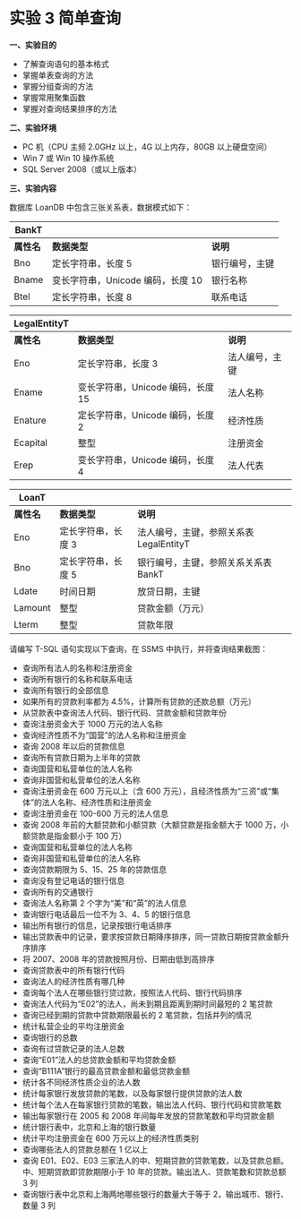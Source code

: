 # 实验 3 简单查询

**一、实验目的**

- 了解查询语句的基本格式
- 掌握单表查询的方法
- 掌握分组查询的方法
- 掌握常用聚集函数
- 掌握对查询结果排序的方法

**二、实验环境**

- PC 机（CPU 主频 2.0GHz 以上，4G 以上内存，80GB 以上硬盘空间）
- Win 7 或 Win 10 操作系统
- SQL Server 2008（或以上版本）

**三、实验内容**

数据库 LoanDB 中包含三张关系表，数据模式如下：

| **BankT**  |                                   |                |
| ---------- | --------------------------------- | -------------- |
| **属性名** | **数据类型**                      | **说明**       |
| Bno        | 定长字符串，长度 5                | 银行编号，主键 |
| Bname      | 变长字符串，Unicode 编码，长度 10 | 银行名称       |
| Btel       | 定长字符串，长度 8                | 联系电话       |

| **LegalEntityT** |                                   |                |
| ---------------- | --------------------------------- | -------------- |
| **属性名**       | **数据类型**                      | **说明**       |
| Eno              | 定长字符串，长度 3                | 法人编号，主键 |
| Ename            | 变长字符串，Unicode 编码，长度 15 | 法人名称       |
| Enature          | 定长字符串，Unicode 编码，长度 2  | 经济性质       |
| Ecapital         | 整型                              | 注册资金       |
| Erep             | 变长字符串，Unicode 编码，长度 4  | 法人代表       |

| **LoanT**  |                    |                                         |
| ---------- | ------------------ | --------------------------------------- |
| **属性名** | **数据类型**       | **说明**                                |
| Eno        | 定长字符串，长度 3 | 法人编号，主键，参照关系表 LegalEntityT |
| Bno        | 定长字符串，长度 5 | 银行编号，主键，参照关系关系表 BankT    |
| Ldate      | 时间日期           | 放贷日期，主键                          |
| Lamount    | 整型               | 贷款金额（万元）                        |
| Lterm      | 整型               | 贷款年限                                |

请编写 T-SQL 语句实现以下查询，在 SSMS 中执行，并将查询结果截图：

- 查询所有法人的名称和注册资金
- 查询所有银行的名称和联系电话
- 查询所有银行的全部信息
- 如果所有的贷款利率都为 4.5%，计算所有贷款的还款总额（万元）
- 从贷款表中查询法人代码、银行代码、贷款金额和贷款年份
- 查询注册资金大于 1000 万元的法人名称
- 查询经济性质不为“国营”的法人名称和注册资金
- 查询 2008 年以后的贷款信息
- 查询所有贷款日期为上半年的贷款
- 查询国营和私营单位的法人名称
- 查询非国营和私营单位的法人名称
- 查询注册资金在 600 万元以上（含 600 万元），且经济性质为“三资”或“集体”的法人名称、经济性质和注册资金
- 查询注册资金在 100-600 万元的法人信息
- 查询 2008 年前的大额贷款和小额贷款（大额贷款是指金额大于 1000 万，小额贷款是指金额小于 100 万）
- 查询国营和私营单位的法人名称
- 查询非国营和私营单位的法人名称
- 查询贷款期限为 5、15、25 年的贷款信息
- 查询没有登记电话的银行信息
- 查询所有的交通银行
- 查询法人名称第 2 个字为“美”和“英”的法人信息
- 查询银行电话最后一位不为 3、4、5 的银行信息
- 输出所有银行的信息，记录按银行电话排序
- 输出贷款表中的记录，要求按贷款日期降序排序，同一贷款日期按贷款金额升序排序
- 将 2007、2008 年的贷款按照月份、日期由低到高排序
- 查询贷款表中的所有银行代码
- 查询法人的经济性质有哪几种
- 查询每个法人在哪些银行贷过款，按照法人代码、银行代码排序
- 查询法人代码为“E02”的法人，尚未到期且距离到期时间最短的 2 笔贷款
- 查询已经到期的贷款中贷款期限最长的 2 笔贷款，包括并列的情况
- 统计私营企业的平均注册资金
- 查询银行的总数
- 查询有过贷款记录的法人总数
- 查询“E01”法人的总贷款金额和平均贷款金额
- 查询“B111A”银行的最高贷款金额和最低贷款金额
- 统计各不同经济性质企业的法人数
- 统计每家银行发放贷款的笔数，以及每家银行提供贷款的法人数
- 统计每个法人在每家银行贷款的笔数，输出法人代码、银行代码和贷款笔数
- 输出每家银行在 2005 和 2008 年间每年发放的贷款笔数和平均贷款金额
- 统计银行表中，北京和上海的银行数量
- 统计平均注册资金在 600 万元以上的经济性质类别
- 查询哪些法人的贷款总额在 1 亿以上
- 查询 E01、E02、E03 三家法人的中、短期贷款的贷款笔数，以及贷款总额。中、短期贷款即贷款期限小于 10 年的贷款。输出法人、贷款笔数和贷款总额 3 列
- 查询银行表中北京和上海两地哪些银行的数量大于等于 2，输出城市、银行、数量 3 列
